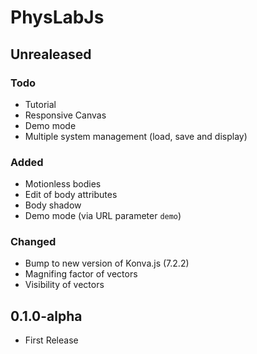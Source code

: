 # PhysLabJs

## Unrealeased

### Todo

- Tutorial
- Responsive Canvas
- Demo mode
- Multiple system management (load, save and display)

### Added

- Motionless bodies
- Edit of body attributes
- Body shadow
- Demo mode (via URL parameter `demo`)

### Changed

- Bump to new version of Konva.js (7.2.2)
- Magnifing factor of vectors
- Visibility of vectors

## 0.1.0-alpha

- First Release
